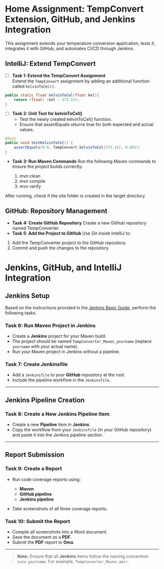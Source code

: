 # Home Assignment: TempConvert Extension, GitHub, and Jenkins Integration

This assignment extends your temperature conversion application, tests it, integrates it with GitHub, and automates CI/CD through Jenkins.

## IntelliJ: Extend TempConvert

- [ ] **Task 1: Extend the TempConvert Assignment**  
  Extend the `TempConvert` assignment by adding an additional function called `kelvinToCel()`.

```java
public static float kelvinToCel(float kel){
    return (float) (kel - 273.15);
}
```

- [ ] **Task 2: Unit Test for kelvinToCel()**
  - Test the newly created kelvinToCel() function.
  - Ensure that assertEquals returns true for both expected and actual values.
```java
@Test
public void testKelvinToCel() {
    assertEquals(0.0, TempConvert.kelvinToCel(273.15), 0.001);
}

```
- **Task 3: Run Maven Commands**
Run the following Maven commands to ensure the project builds correctly:

  1. mvn clean
  2. mvn compile
  3. mvn verify

After running, check if the site folder is created in the target directory.

## GitHub: Repository Management

- **Task 4: Create GitHub Repository**
Create a new GitHub repository named TempConverter.
-  **Task 5: Add the Project to GitHub**
Use Git inside IntelliJ to:

  1. Add the TempConverter project to the GitHub repository.
  2. Commit and push the changes to the repository.

# Jenkins, GitHub, and IntelliJ Integration

## Jenkins Setup
Based on the instructions provided in the [Jenkins Basic Guide](https://users.metropolia.fi/~amirdi/SEP1/Jenkins/JenkinsBasic.pdf), perform the following tasks.

### Task 6: Run Maven Project in Jenkins

- Create a **Jenkins** project for your Maven build.
- The project should be named `TempConverter_Maven_yourname` (replace `yourname` with your actual name).
- Run your Maven project in Jenkins without a pipeline.

### Task 7: Create Jenkinsfile

- Add a `Jenkinsfile` to your **GitHub** repository at the root.
- Include the pipeline workflow in the `Jenkinsfile`.

---

## Jenkins Pipeline Creation

### Task 8: Create a New Jenkins Pipeline Item

- Create a new **Pipeline** item in **Jenkins**.
- Copy the workflow from your `Jenkinsfile` (in your GitHub repository) and paste it into the Jenkins pipeline section.

---

## Report Submission

### Task 9: Create a Report

- Run code coverage reports using:
  - **Maven**
  - **GitHub pipeline**
  - **Jenkins pipeline**
  
- Take screenshots of all three coverage reports.

### Task 10: Submit the Report

- Compile all screenshots into a Word document.
- Save the document as a **PDF**.
- Submit the **PDF** report to **Oma**.

---

> **Note:** Ensure that all **Jenkins** items follow the naming convention `xxxx-yourname`. For example, `TempConverter_Maven_amir`.

     
